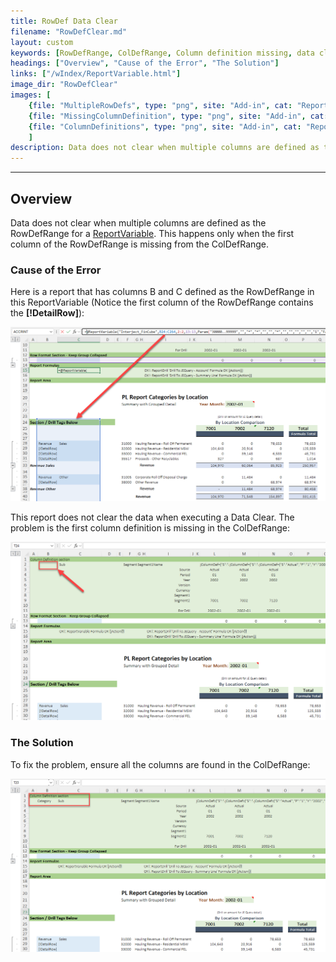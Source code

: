 ```yaml
---
title: RowDef Data Clear
filename: "RowDefClear.md"
layout: custom
keywords: [RowDefRange, ColDefRange, Column definition missing, data clear]
headings: ["Overview", "Cause of the Error", "The Solution"]
links: ["/wIndex/ReportVariable.html"]
image_dir: "RowDefClear"
images: [
	{file: "MultipleRowDefs", type: "png", site: "Add-in", cat: "Report", sub: "", report: "PL Report Categories by Location", ribbon: "", config: ""}, 
	{file: "MissingColumnDefinition", type: "png", site: "Add-in", cat: "Report", sub: "", report: "PL Report Categories by Location", ribbon: "", config: ""}, 
	{file: "ColumnDefinitions", type: "png", site: "Add-in", cat: "Report", sub: "", report: "PL Report Categories by Location", ribbon: "", config: ""}
	]
description: Data does not clear when multiple columns are defined as the RowDefRange for a ReportVariable. This happens only when the first column of the RowDefRange is missing from the ColDefRange.
---
```

* * *

## Overview

Data does not clear when multiple columns are defined as the RowDefRange for a [ReportVariable](/wIndex/ReportVariable.html). This happens only when the first column of the RowDefRange is missing from the ColDefRange.

### Cause of the Error

Here is a report that has columns B and C defined as the RowDefRange in this ReportVariable (Notice the first column of the RowDefRange contains the **\[!DetailRow]**):

![](/images/RowDefClear/MultipleRowDefs.png)
<br>

This report does not clear the data when executing a Data Clear. The problem is the first column definition is missing in the ColDefRange:

![](/images/RowDefClear/MissingColumnDefinition.png)
<br>

### The Solution

To fix the problem, ensure all the columns are found in the ColDefRange:

![](/images/RowDefClear/ColumnDefinitions.png)
<br>
